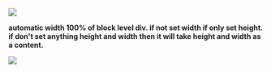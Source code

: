 
![](https://i.imgur.com/vpFICmn.png)


**automatic width 100% of block level div. if not set width if only set height. if don't set anything height and width then it will take height and width as a content.**


![](https://i.imgur.com/tfGiBxJ.png)


